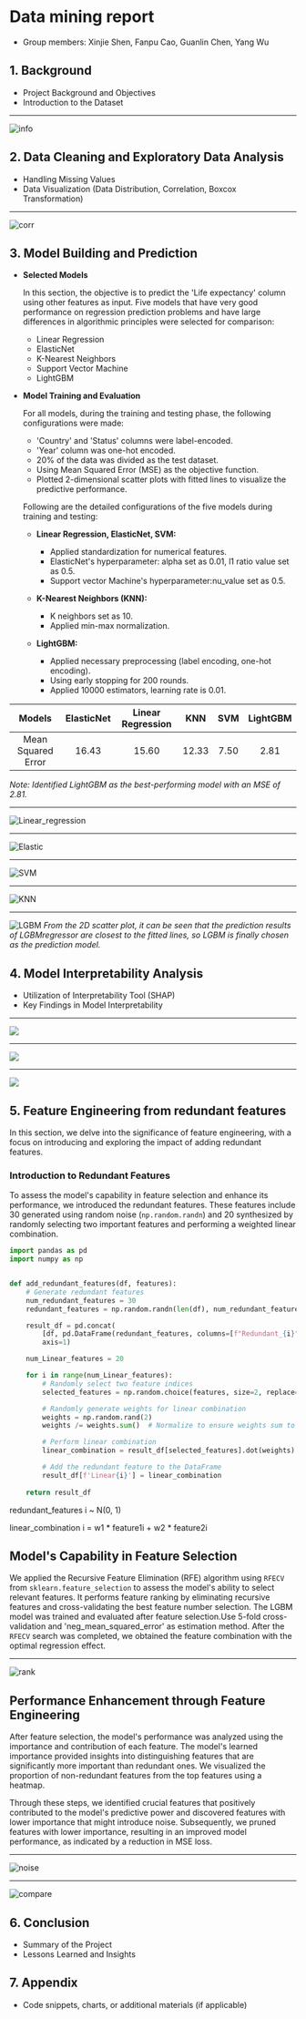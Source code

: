 # Data mining report
   - Group members: Xinjie Shen, Fanpu Cao, Guanlin Chen, Yang Wu
## 1. Background
   - Project Background and Objectives
   - Introduction to the Dataset

---
![info](info.png)


## 2. Data Cleaning and Exploratory Data Analysis
   - Handling Missing Values
   - Data Visualization (Data Distribution, Correlation, Boxcox Transformation)

---
![corr](corr.png)

## 3. Model Building and Prediction
   - **Selected Models**
   
     In this section, the objective is to predict the 'Life expectancy' column using other features as input. Five models that have very good performance on regression prediction problems and have large differences in algorithmic principles were selected for comparison:
      - Linear Regression
      - ElasticNet
      - K-Nearest Neighbors
      - Support Vector Machine
      - LightGBM

   - **Model Training and Evaluation**
   
     For all models, during the training and testing phase, the following configurations were made:

     - 'Country' and 'Status' columns were label-encoded.
     - 'Year' column was one-hot encoded.
     - 20% of the data was divided as the test dataset.
     - Using Mean Squared Error (MSE) as the objective function.
     - Plotted 2-dimensional scatter plots with fitted lines to visualize the predictive performance.
   
     Following are the detailed configurations of the five models during training and testing:

     - **Linear Regression, ElasticNet, SVM:**
       - Applied standardization for numerical features.
       - ElasticNet's hyperparameter: alpha set as 0.01, l1 ratio value set as 0.5.
       - Support vector Machine's hyperparameter:nu_value set as 0.5.
       
     - **K-Nearest Neighbors (KNN):**
       - K neighbors set as 10.
       - Applied min-max normalization.
       
     - **LightGBM:**
       - Applied necessary preprocessing (label encoding, one-hot encoding).
       - Using early stopping for 200 rounds.
       - Applied 10000 estimators, learning rate is 0.01.
       
     
|       Models       | ElasticNet | Linear Regression |  KNN  | SVM  | LightGBM |
|:------------------:|:----------:|:-----------------:|:-----:|:----:|:--------:|
| Mean Squared Error |   16.43    |       15.60       | 12.33 | 7.50 |   2.81   |
*Note: Identified LightGBM as the best-performing model with an MSE of 2.81.*

---
![Linear_regression](lr.png)

---
![Elastic](elastic.png)

---
![SVM](svm.png)

---
![KNN](knn.png)

---
![LGBM](lgbm.png)
*From the 2D scatter plot, it can be seen that the prediction results of LGBMregressor are closest to the fitted lines, so LGBM is finally chosen as the prediction model.*


## 4. Model Interpretability Analysis
   - Utilization of Interpretability Tool (SHAP)
   - Key Findings in Model Interpretability

---
![](importance.png)

---
![](shap1.png)

---
![](shap2.png)

## 5. Feature Engineering from redundant features

In this section, we delve into the significance of feature engineering, with a focus on introducing and exploring the impact of adding redundant features.

### Introduction to Redundant Features

To assess the model's capability in feature selection and enhance its performance, we introduced the redundant features. These features include 30 generated using random noise (`np.random.randn`) and 20 synthesized by randomly selecting two important features and performing a weighted linear combination.

```python
import pandas as pd
import numpy as np


def add_redundant_features(df, features):
    # Generate redundant features
    num_redundant_features = 30
    redundant_features = np.random.randn(len(df), num_redundant_features)

    result_df = pd.concat(
        [df, pd.DataFrame(redundant_features, columns=[f"Redundant_{i}" for i in range(num_redundant_features)])],
        axis=1)

    num_Linear_features = 20

    for i in range(num_Linear_features):
        # Randomly select two feature indices
        selected_features = np.random.choice(features, size=2, replace=False)

        # Randomly generate weights for linear combination
        weights = np.random.rand(2)
        weights /= weights.sum()  # Normalize to ensure weights sum to 1

        # Perform linear combination
        linear_combination = result_df[selected_features].dot(weights)

        # Add the redundant feature to the DataFrame
        result_df[f'Linear{i}'] = linear_combination
        
    return result_df
```
redundant_features i ~ N(0, 1)

linear_combination i = w1 * feature1i + w2 * feature2i


## Model's Capability in Feature Selection

We applied the Recursive Feature Elimination (RFE) algorithm using `RFECV` from `sklearn.feature_selection` to assess the model's ability to select relevant features. 
It performs feature ranking by eliminating recursive features and cross-validating the best feature number selection.
The LGBM model was trained and evaluated after feature selection.Use 5-fold cross-validation and 'neg_mean_squared_error' as estimation method.
After the `RFECV` search was completed, we obtained the feature combination with the optimal regression effect.

---
![rank](rank.png)

## Performance Enhancement through Feature Engineering

After feature selection, the model's performance was analyzed using the importance and contribution of each feature. The model's learned importance provided insights into distinguishing features that are significantly more important than redundant ones. We visualized the proportion of non-redundant features from the top features using a heatmap.

Through these steps, we identified crucial features that positively contributed to the model's predictive power and discovered features with lower importance that might introduce noise. Subsequently, we pruned features with lower importance, resulting in an improved model performance, as indicated by a reduction in MSE loss.

---
![noise](noise.png)

---
![compare](compare.png)

## 6. Conclusion
   - Summary of the Project
   - Lessons Learned and Insights
   
## 7. Appendix
   - Code snippets, charts, or additional materials (if applicable)
